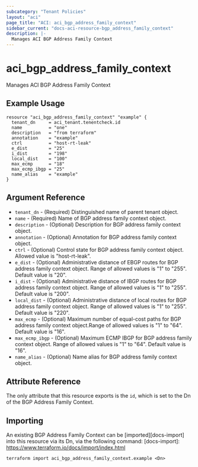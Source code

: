 ```yaml
---
subcategory: "Tenant Policies"
layout: "aci"
page_title: "ACI: aci_bgp_address_family_context"
sidebar_current: "docs-aci-resource-bgp_address_family_context"
description: |-
  Manages ACI BGP Address Family Context
---
```


# aci_bgp_address_family_context

Manages ACI BGP Address Family Context

## Example Usage

```hcl
resource "aci_bgp_address_family_context" "example" {
  tenant_dn     = aci_tenant.tenentcheck.id
  name          = "one"
  description   = "from terraform"
  annotation    = "example"
  ctrl          = "host-rt-leak"
  e_dist        = "25"
  i_dist        = "198"
  local_dist    = "100"
  max_ecmp      = "18"
  max_ecmp_ibgp = "25"
  name_alias    = "example"
}
```

## Argument Reference

- `tenant_dn` - (Required) Distinguished name of parent tenant object.
- `name` - (Required) Name of BGP address family context object.
- `description` - (Optional) Description for BGP address family context object.
- `annotation` - (Optional) Annotation for BGP address family context object.
- `ctrl` - (Optional) Control state for BGP address family context object. Allowed value is "host-rt-leak".
- `e_dist` - (Optional) Administrative distance of EBGP routes for BGP address family context object. Range of allowed values is "1" to "255". Default value is "20".
- `i_dist` - (Optional) Administrative distance of IBGP routes for BGP address family context object. Range of allowed values is "1" to "255". Default value is "200".
- `local_dist` - (Optional) Administrative distance of local routes for BGP address family context object. Range of allowed values is "1" to "255". Default value is "220".
- `max_ecmp` - (Optional) Maximum number of equal-cost paths for BGP address family context object.Range of allowed values is "1" to "64". Default value is "16".
- `max_ecmp_ibgp` - (Optional) Maximum ECMP IBGP for BGP address family context object. Range of allowed values is "1" to "64". Default value is "16".
- `name_alias` - (Optional) Name alias for BGP address family context object.

## Attribute Reference

The only attribute that this resource exports is the `id`, which is set to the
Dn of the BGP Address Family Context.

## Importing

An existing BGP Address Family Context can be [imported][docs-import] into this resource via its Dn, via the following command:
[docs-import]: https://www.terraform.io/docs/import/index.html

```
terraform import aci_bgp_address_family_context.example <Dn>
```

